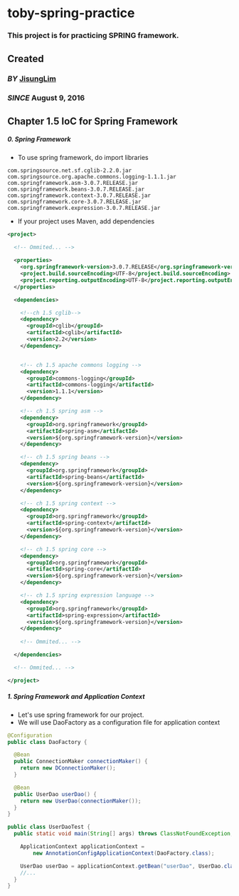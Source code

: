 # toby-spring-practice
### This project is for practicing SPRING framework.

## Created
### _BY_ [JisungLim](https://github.com/jisunglim)
### _SINCE_ August 9, 2016

## Chapter 1.5 IoC for Spring Framework

##### 0. Spring Framework
* To use spring framework, do import libraries
```
com.springsource.net.sf.cglib-2.2.0.jar
com.springsource.org.apache.commons.logging-1.1.1.jar
com.springframework.asm-3.0.7.RELEASE.jar
com.springframework.beans-3.0.7.RELEASE.jar
com.springframework.context-3.0.7.RELEASE.jar
com.springframework.core-3.0.7.RELEASE.jar
com.springframework.expression-3.0.7.RELEASE.jar
```
* If your project uses Maven, add dependencies
```xml
<project>
  
  <!-- Ommited... -->

  <properties>
    <org.springframework-version>3.0.7.RELEASE</org.springframework-version>
    <project.build.sourceEncoding>UTF-8</project.build.sourceEncoding>
    <project.reporting.outputEncoding>UTF-8</project.reporting.outputEncoding>
  </properties>

  <dependencies>

    <!--ch 1.5 cglib-->
    <dependency>
      <groupId>cglib</groupId>
      <artifactId>cglib</artifactId>
      <version>2.2</version>
    </dependency>


    <!-- ch 1.5 apache commons logging -->
    <dependency>
      <groupId>commons-logging</groupId>
      <artifactId>commons-logging</artifactId>
      <version>1.1.1</version>
    </dependency>

    <!-- ch 1.5 spring asm -->
    <dependency>
      <groupId>org.springframework</groupId>
      <artifactId>spring-asm</artifactId>
      <version>${org.springframework-version}</version>
    </dependency>

    <!-- ch 1.5 spring beans -->
    <dependency>
      <groupId>org.springframework</groupId>
      <artifactId>spring-beans</artifactId>
      <version>${org.springframework-version}</version>
    </dependency>

    <!-- ch 1.5 spring context -->
    <dependency>
      <groupId>org.springframework</groupId>
      <artifactId>spring-context</artifactId>
      <version>${org.springframework-version}</version>
    </dependency>

    <!-- ch 1.5 spring core -->
    <dependency>
      <groupId>org.springframework</groupId>
      <artifactId>spring-core</artifactId>
      <version>${org.springframework-version}</version>
    </dependency>

    <!-- ch 1.5 spring expression language -->
    <dependency>
      <groupId>org.springframework</groupId>
      <artifactId>spring-expression</artifactId>
      <version>${org.springframework-version}</version>
    </dependency>
       
    <!-- Ommited... -->

  </dependencies>

  <!-- Ommited... -->

</project>

```


##### 1. Spring Framework and Application Context
* Let's use spring framework for our project.
* We will use DaoFactory as a configuration file for application context
```java
@Configuration
public class DaoFactory {

  @Bean
  public ConnectionMaker connectionMaker() {
    return new DConnectionMaker();
  }

  @Bean
  public UserDao userDao() {
    return new UserDao(connectionMaker());
  }
}

public class UserDaoTest {
  public static void main(String[] args) throws ClassNotFoundException, SQLException{

    ApplicationContext applicationContext =
        new AnnotationConfigApplicationContext(DaoFactory.class);

    UserDao userDao = applicationContext.getBean("userDao", UserDao.class);
    //...
  }
}
```
